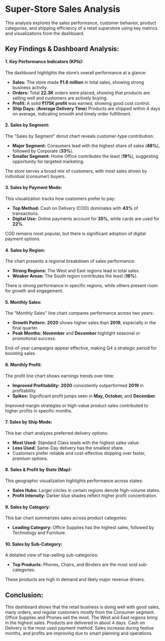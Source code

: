 # Super-Store Sales Analysis

This analysis explores the sales performance, customer behavior, product categories, and shipping efficiency of a retail superstore using key metrics and visualizations from the dashboard.

## **Key Findings & Dashboard Analysis:**

#### **1\. Key Performance Indicators (KPIs):**

The dashboard highlights the store’s overall performance at a glance:

*   **Sales:** The store made **₹1.6 million** in total sales, showing strong business activity.
*   **Orders:** Total **22.3K** orders were placed, showing that products are selling well and customers are actively buying.
*   **Profit:** A solid **₹175K profit** was earned, showing good cost control.
*   **Ship Days:** (**Average Delivery Time**) Products are shipped within 4 days on average, indicating smooth and timely order fulfillment.



#### **2\. Sales by Segment:**

The "Sales by Segment" donut chart reveals customer-type contribution:

*   **Major Segment:** Consumers lead with the highest share of sales (**48%**), followed by Corporate (**33%**).
*   **Smaller Segment:** Home Office contributes the least (**19%**), suggesting opportunity for targeted marketing.

The store serves a broad mix of customers, with most sales driven by individual (consumer) buyers.



#### **3\. Sales by Payment Mode:**

This visualization tracks how customers prefer to pay:

*   **Top Method:** Cash on Delivery (COD) dominates with **43%** of transactions.
*   **Digital Use:** Online payments account for **35%**, while cards are used for **22%**.
  
COD remains most popular, but there is significant adoption of digital payment options.



#### **4\. Sales by Region:**

The chart presents a regional breakdown of sales performance:

*   **Strong Regions:** The West and East regions lead in total sales.
*   **Weaker Areas:** The South region contributes the least (**16%**).

There is strong performance in specific regions, while others present room for growth and engagement.



#### **5\. Monthly Sales:**

 The "Monthly Sales" line chart compares performance across two years:

*   **Growth Pattern:** **2020** shows higher sales than **2019**, especially in the final quarter.
*   **Peak Months:** **November** and **December** highlight seasonal or promotional success.

End-of-year campaigns appear effective, making Q4 a strategic period for boosting sales.



#### **6\. Monthly Profit:**

The profit line chart shows earnings trends over time:

*   **Improved Profitability:** **2020** consistently outperformed **2019** in profitability.
*   **Spikes:** Significant profit jumps seen in **May, October,** and **December**.
  
Improved margin strategies or high-value product sales contributed to higher profits in specific months.



#### **7\. Sales by Ship Mode:**

This bar chart analyzes preferred delivery options:

*   **Most Used:** Standard Class leads with the highest sales value.
*   **Less Used:** Same-Day delivery has the smallest share.
*   Customers prefer reliable and cost-effective shipping over faster, premium options.



#### **8\. Sales & Profit by State (Map):**

This geographic visualization highlights performance across states:

*   **Sales Hubs:** Larger circles in certain regions denote high-volume states.
*   **Profit Intensity:** Darker blue shades reflect higher profit concentration.



#### **9\. Sales by Category:**

This bar chart summarizes sales across product categories:

*   **Leading Category:** Office Supplies has the highest sales, followed by Technology and Furniture.



#### **10\. Sales by Sub-Category:**

A detailed view of top-selling sub-categories:

*   **Top Products:** Phones, Chairs, and Binders are the most sold sub-categories.

These products are high in demand and likely major revenue drivers.


## **Conclusion:**

This dashboard shows that the retail business is doing well with good sales, many orders, and regular customers mostly from the Consumer segment. Office Supplies and Phones sell the most. The West and East regions bring in the highest sales. Products are delivered in about 4 days. Cash on Delivery is the most used payment method. Sales increase during festive months, and profits are improving due to smart planning and operations.
